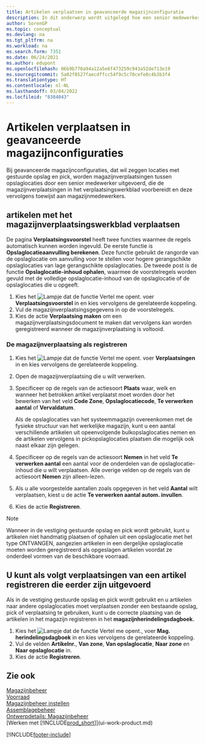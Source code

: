 ```yaml
---
title: Artikelen verplaatsen in geavanceerde magazijnconfiguratie
description: In dit onderwerp wordt uitgelegd hoe een senior medewerker bewegende artikelen kan regelen in geavanceerde magazijnconfiguraties - van toepassing op locaties met gestuurde opslag en pick.
author: SorenGP
ms.topic: conceptual
ms.devlang: na
ms.tgt_pltfrm: na
ms.workload: na
ms.search.form: 7351
ms.date: 06/24/2021
ms.author: edupont
ms.openlocfilehash: 06b9b770a94a12a5e6f473259c943a52de713e19
ms.sourcegitcommit: 5a02f8527faecdffcc54f9c5c70cefe8c4b3b3f4
ms.translationtype: HT
ms.contentlocale: nl-NL
ms.lasthandoff: 03/04/2022
ms.locfileid: "8384043"
---
```

# <a name="move-items-in-advanced-warehouse-configurations"></a>Artikelen verplaatsen in geavanceerde magazijnconfiguraties
Bij geavanceerde magazijnconfiguraties, dat wil zeggen locaties met gestuurde opslag en pick, worden magazijnverplaatsingen tussen opslaglocaties door een senior medewerker uitgevoerd, die de magazijnverplaatsingen in het verplaatsingswerkblad voorbereidt en deze vervolgens toewijst aan magazijnmedewerkers.  

## <a name="to-move-items-with-the-warehouse-movement-worksheet"></a>artikelen met het magazijnverplaatsingswerkblad verplaatsen
De pagina **Verplaatsingsvoorstel** heeft twee functies waarmee de regels automatisch kunnen worden ingevuld. De eerste functie is **Opslaglocatieaanvulling berekenen**. Deze functie gebruikt de rangorde van de opslaglocatie om aanvulling voor te stellen voor hogere gerangschikte opslaglocaties van lage gerangschikte opslaglocaties. De tweede post is de functie **Opslaglocatie-inhoud ophalen**, waarmee de voorstelregels worden gevuld met de volledige opslaglocatie-inhoud van de opslaglocatie of de opslaglocaties die u opgeeft.

1.  Kies het ![Lampje dat de functie Vertel me opent.](media/ui-search/search_small.png "Vertel me wat u wilt doen") voer **Verplaatsingsvoorstel** in en kies vervolgens de gerelateerde koppeling.  
2.  Vul de magazijnverplaatsingsgegevens in op de voorstelregels.  
3. Kies de actie **Verplaatsing maken** om een magazijnverplaatsingsdocument te maken dat vervolgens kan worden geregistreerd wanneer de magazijnverplaatsing is voltooid.  

### <a name="to-register-the-warehouse-movement"></a>De magazijnverplaatsing als registreren  
1.  Kies het ![Lampje dat de functie Vertel me opent.](media/ui-search/search_small.png "Vertel me wat u wilt doen") voer **Verplaatsingen** in en kies vervolgens de gerelateerde koppeling.  
2.  Open de magazijnverplaatsing die u wilt verwerken.  
3.  Specificeer op de regels van de actiesoort **Plaats** waar, welk en wanneer het betrokken artikel verplaatst moet worden door het bewerken van het veld **Code Zone**, **Opslaglocatiecode**, **Te verwerken aantal** of **Vervaldatum**.  

    Als de opslaglocaties van het systeemmagazijn overeenkomen met de fysieke structuur van het werkelijke magazijn, kunt u een aantal verschillende artikelen uit opeenvolgende bulkopslaglocaties nemen en de artikelen vervolgens in pickopslaglocaties plaatsen die mogelijk ook naast elkaar zijn gelegen.  
4.  Specificeer op de regels van de actiesoort **Nemen** in het veld **Te verwerken aantal** een aantal voor de onderdelen van de opslaglocatie-inhoud die u wilt verplaatsen. Alle overige velden op de regels van de actiesoort **Nemen** zijn alleen-lezen.  
5.  Als u alle voorgestelde aantallen zoals opgegeven in het veld **Aantal** wilt verplaatsen, kiest u de actie **Te verwerken aantal autom. invullen**.  
6. Kies de actie **Registreren**.  

> [!NOTE]  
>  Wanneer in de vestiging gestuurde opslag en pick wordt gebruikt, kunt u artikelen niet handmatig plaatsen of ophalen uit een opslaglocatie met het type ONTVANGEN, aangezien artikelen in een dergelijke opslaglocatie moeten worden geregistreerd als opgeslagen artikelen voordat ze onderdeel vormen van de beschikbare voorraad.

## <a name="to-register-the-movement-of-an-item-that-has-already-occurred"></a>U kunt als volgt verplaatsingen van een artikel registreren die eerder zijn uitgevoerd  
Als in de vestiging gestuurde opslag en pick wordt gebruikt en u artikelen naar andere opslaglocaties moet verplaatsen zonder een bestaande opslag, pick of verplaatsing te gebruiken, kunt u de correcte plaatsing van de artikelen in het magazijn registreren in het **magazijnherindelingsdagboek.**

1.  Kies het ![Lampje dat de functie Vertel me opent.](media/ui-search/search_small.png "Vertel me wat u wilt doen"), voer **Mag. herindelingsdagboek** in en kies vervolgens de gerelateerde koppeling.  
2.  Vul de velden **Artikelnr.**, **Van zone**, **Van opslaglocatie**, **Naar zone** en **Naar opslaglocatie** in.  
3.  Kies de actie **Registreren**.  

## <a name="see-also"></a>Zie ook  
[Magazijnbeheer](warehouse-manage-warehouse.md)  
[Voorraad](inventory-manage-inventory.md)  
[Magazijnbeheer instellen](warehouse-setup-warehouse.md)     
[Assemblagebeheer](assembly-assemble-items.md)    
[Ontwerpdetails: Magazijnbeheer](design-details-warehouse-management.md)  
[Werken met [!INCLUDE[prod_short](includes/prod_short.md)]](ui-work-product.md)


[!INCLUDE[footer-include](includes/footer-banner.md)]
